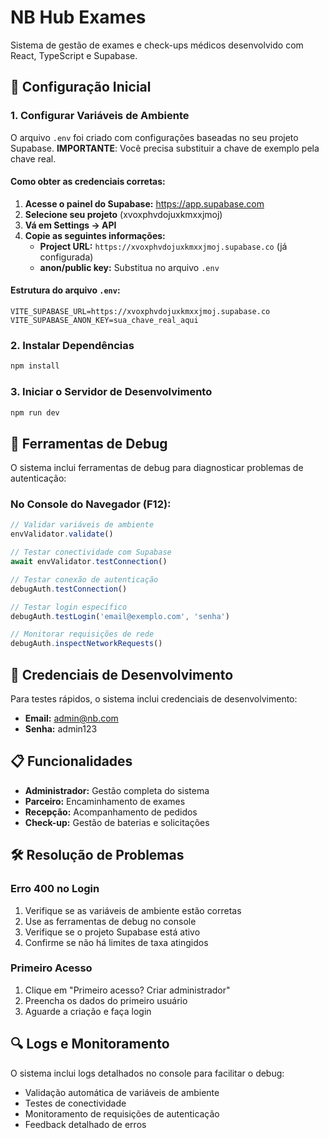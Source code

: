 # NB Hub Exames

Sistema de gestão de exames e check-ups médicos desenvolvido com React, TypeScript e Supabase.

## 🚀 Configuração Inicial

### 1. Configurar Variáveis de Ambiente

O arquivo `.env` foi criado com configurações baseadas no seu projeto Supabase. **IMPORTANTE**: Você precisa substituir a chave de exemplo pela chave real.

#### Como obter as credenciais corretas:

1. **Acesse o painel do Supabase:** https://app.supabase.com
2. **Selecione seu projeto** (xvoxphvdojuxkmxxjmoj)
3. **Vá em Settings → API**
4. **Copie as seguintes informações:**
   - **Project URL:** `https://xvoxphvdojuxkmxxjmoj.supabase.co` (já configurada)
   - **anon/public key:** Substitua no arquivo `.env`

#### Estrutura do arquivo `.env`:
```env
VITE_SUPABASE_URL=https://xvoxphvdojuxkmxxjmoj.supabase.co
VITE_SUPABASE_ANON_KEY=sua_chave_real_aqui
```

### 2. Instalar Dependências

```bash
npm install
```

### 3. Iniciar o Servidor de Desenvolvimento

```bash
npm run dev
```

## 🔧 Ferramentas de Debug

O sistema inclui ferramentas de debug para diagnosticar problemas de autenticação:

### No Console do Navegador (F12):

```javascript
// Validar variáveis de ambiente
envValidator.validate()

// Testar conectividade com Supabase
await envValidator.testConnection()

// Testar conexão de autenticação
debugAuth.testConnection()

// Testar login específico
debugAuth.testLogin('email@exemplo.com', 'senha')

// Monitorar requisições de rede
debugAuth.inspectNetworkRequests()
```

## 🔐 Credenciais de Desenvolvimento

Para testes rápidos, o sistema inclui credenciais de desenvolvimento:
- **Email:** admin@nb.com
- **Senha:** admin123

## 📋 Funcionalidades

- **Administrador:** Gestão completa do sistema
- **Parceiro:** Encaminhamento de exames
- **Recepção:** Acompanhamento de pedidos
- **Check-up:** Gestão de baterias e solicitações

## 🛠️ Resolução de Problemas

### Erro 400 no Login

1. Verifique se as variáveis de ambiente estão corretas
2. Use as ferramentas de debug no console
3. Verifique se o projeto Supabase está ativo
4. Confirme se não há limites de taxa atingidos

### Primeiro Acesso

1. Clique em "Primeiro acesso? Criar administrador"
2. Preencha os dados do primeiro usuário
3. Aguarde a criação e faça login

## 🔍 Logs e Monitoramento

O sistema inclui logs detalhados no console para facilitar o debug:
- Validação automática de variáveis de ambiente
- Testes de conectividade
- Monitoramento de requisições de autenticação
- Feedback detalhado de erros